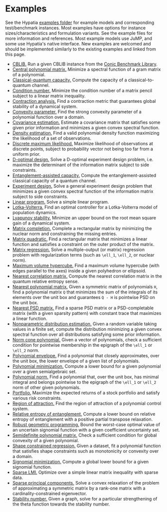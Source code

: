 # Examples

See the Hypatia [examples folder](https://github.com/chriscoey/Hypatia.jl/tree/master/examples) for example models and corresponding test/benchmark instances.
Most examples have options for instance sizes/characteristics and formulation variants.
See the example files for more information and references.
Most example models use JuMP, and some use Hypatia's native interface.
New examples are welcomed and should be implemented similarly to the existing examples and linked from this page.

- [CBLIB.](https://github.com/chriscoey/Hypatia.jl/tree/master/examples/CBLIB) Run a given CBLIB instance from the [Conic Benchmark Library](http://cblib.zib.de/).
- [Central polynomial matrix.](https://github.com/chriscoey/Hypatia.jl/tree/master/examples/centralpolymat) Minimize a spectral function of a gram matrix of a polynomial.
- [Classical-quantum capacity.](https://github.com/chriscoey/Hypatia.jl/tree/master/examples/classicalquantum) Compute the capacity of a classical-to-quantum channel.
- [Condition number.](https://github.com/chriscoey/Hypatia.jl/tree/master/examples/conditionnum) Minimize the condition number of a matrix pencil subject to a linear matrix inequality.
- [Contraction analysis.](https://github.com/chriscoey/Hypatia.jl/tree/master/examples/contraction) Find a contraction metric that guarantees global stability of a dynamical system.
- [Convexity parameter.](https://github.com/chriscoey/Hypatia.jl/tree/master/examples/convexityparameter) Find the strong convexity parameter of a polynomial function over a domain.
- [Covariance estimation.](https://github.com/chriscoey/Hypatia.jl/tree/master/examples/covarianceest) Estimate a covariance matrix that satisfies some given prior information and minimizes a given convex spectral function.
- [Density estimation.](https://github.com/chriscoey/Hypatia.jl/tree/master/examples/densityest) Find a valid polynomial density function maximizing the likelihood of a set of observations.
- [Discrete maximum likelihood.](https://github.com/chriscoey/Hypatia.jl/tree/master/examples/discretemaxlikelihood) Maximize likelihood of observations at discrete points, subject to probability vector not being too far from a uniform prior.
- [D-optimal design.](https://github.com/chriscoey/Hypatia.jl/tree/master/examples/doptimaldesign) Solve a D-optimal experiment design problem, i.e. maximize the determinant of the information matrix subject to side constraints.
- [Entanglement-assisted capacity.](https://github.com/chriscoey/Hypatia.jl/tree/master/examples/entanglementassisted) Compute the entanglement-assisted classical capacity of a quantum channel.
- [Experiment design.](https://github.com/chriscoey/Hypatia.jl/tree/master/examples/experimentdesign) Solve a general experiment design problem that minimizes a given convex spectral function of the information matrix subject to side constraints.
- [Linear program.](https://github.com/chriscoey/Hypatia.jl/tree/master/examples/linearopt) Solve a simple linear program.
- [Lotka-Volterra.](https://github.com/chriscoey/Hypatia.jl/tree/master/examples/lotkavolterra) Find an optimal controller for a Lotka-Volterra model of population dynamics.
- [Lyapunov stability.](https://github.com/chriscoey/Hypatia.jl/tree/master/examples/lyapunovstability) Minimize an upper bound on the root mean square gain of a dynamical system.
- [Matrix completion.](https://github.com/chriscoey/Hypatia.jl/tree/master/examples/matrixcompletion) Complete a rectangular matrix by minimizing the nuclear norm and constraining the missing entries.
- [Matrix quadratic.](https://github.com/chriscoey/Hypatia.jl/tree/master/examples/matrixquadratic) Find a rectangular matrix that minimizes a linear function and satisfies a constraint on the outer product of the matrix.
- [Matrix regression.](https://github.com/chriscoey/Hypatia.jl/tree/master/examples/matrixregression) Solve a multiple-output (or matrix) regression problem with regularization terms (such as ``\ell_1``, ``\ell_2``, or nuclear norm).
- [Maximum volume hypercube.](https://github.com/chriscoey/Hypatia.jl/tree/master/examples/maxvolume) Find a maximum volume hypercube (with edges parallel to the axes) inside a given polyhedron or ellipsoid.
- [Nearest correlation matrix.](https://github.com/chriscoey/Hypatia.jl/tree/master/examples/nearestcorrelation) Compute the nearest correlation matrix in the quantum relative entropy sense.
- [Nearest polynomial matrix.](https://github.com/chriscoey/Hypatia.jl/tree/master/examples/nearestpolymat) Given a symmetric matrix of polynomials ``H``, find a polynomial matrix ``Q`` that minimizes the sum of the integrals of its elements over the unit box and guarantees ``Q - H`` is pointwise PSD on the unit box.
- [Nearest PSD matrix.](https://github.com/chriscoey/Hypatia.jl/tree/master/examples/nearestpsd) Find a sparse PSD matrix or a PSD-completable matrix (with a given sparsity pattern) with constant trace that maximizes a linear function.
- [Nonparametric distribution estimation.](https://github.com/chriscoey/Hypatia.jl/tree/master/examples/nonparametricdistr) Given a random variable taking values in a finite set, compute the distribution minimizing a given convex spectral function over all distributions satisfying some prior information.
- [Norm cone polynomial.](https://github.com/chriscoey/Hypatia.jl/tree/master/examples/normconepoly) Given a vector of polynomials, check a sufficient condition for pointwise membership in the epigraph of the ``\ell_1`` or ``\ell_2`` norm.
- [Polynomial envelope.](https://github.com/chriscoey/Hypatia.jl/tree/master/examples/polyenvelope) Find a polynomial that closely approximates, over the unit box, the lower envelope of a given list of polynomials.
- [Polynomial minimization.](https://github.com/chriscoey/Hypatia.jl/tree/master/examples/polymin) Compute a lower bound for a given polynomial over a given semialgebraic set.
- [Polynomial norm.](https://github.com/chriscoey/Hypatia.jl/tree/master/examples/polynorm) Find a polynomial that, over the unit box, has minimal integral and belongs pointwise to the epigraph of the ``\ell_1`` or ``\ell_2`` norm of other given polynomials.
- [Portfolio.](https://github.com/chriscoey/Hypatia.jl/tree/master/examples/portfolio) Maximize the expected returns of a stock portfolio and satisfy various risk constraints.
- [Region of attraction.](https://github.com/chriscoey/Hypatia.jl/tree/master/examples/regionofattr) Find the region of attraction of a polynomial control system.
- [Relative entropy of entanglement.](https://github.com/chriscoey/Hypatia.jl/tree/master/examples/relentrentanglement) Compute a lower bound on relative entropy of entanglement with a positive partial transpose relaxation.
- [Robust geometric programming.](https://github.com/chriscoey/Hypatia.jl/tree/master/examples/robustgeomprog) Bound the worst-case optimal value of an uncertain signomial function with a given coefficient uncertainty set.
- [Semidefinite polynomial matrix.](https://github.com/chriscoey/Hypatia.jl/tree/master/examples/semidefinitepoly) Check a sufficient condition for global convexity of a given polynomial.
- [Shape constrained regression.](https://github.com/chriscoey/Hypatia.jl/tree/master/examples/shapeconregr) Given a dataset, fit a polynomial function that satisfies shape constraints such as monotonicity or convexity over a domain.
- [Signomial minimization.](https://github.com/chriscoey/Hypatia.jl/tree/master/examples/signomialmin) Compute a global lower bound for a given signomial function.
- [Sparse LMI.](https://github.com/chriscoey/Hypatia.jl/tree/master/examples/sparselmi) Optimize over a simple linear matrix inequality with sparse data.
- [Sparse principal components.](https://github.com/chriscoey/Hypatia.jl/tree/master/examples/sparsepca) Solve a convex relaxation of the problem of approximating a symmetric matrix by a rank-one matrix with a cardinality-constrained eigenvector.
- [Stability number.](https://github.com/chriscoey/Hypatia.jl/tree/master/examples/stabilitynumber) Given a graph, solve for a particular strengthening of the theta function towards the stability number.
